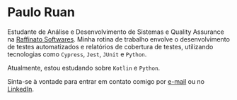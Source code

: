# Paulo Ruan

Estudante de Análise e Desenvolvimento de Sistemas e Quality Assurance na [Raffinato Softwares](https://www.raffinatosoftwares.com).
Minha rotina de trabalho envolve o desenvolvimento de testes automatizados e relatórios de cobertura de testes, utilizando tecnologias como `Cypress`, `Jest`, `JUnit` e `Python`.

Atualmente, estou estudando sobre `Kotlin` e `Python`.

Sinta-se à vontade para entrar em contato comigo por [e-mail](mailto:ola@pauloruan.dev) ou no [LinkedIn](https://www.linkedin.com/in/pauloruan).

